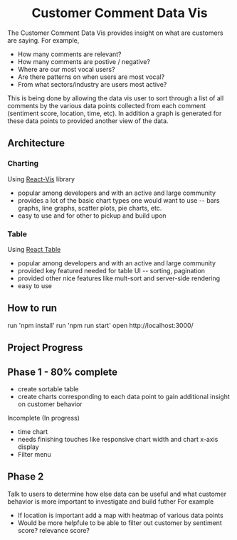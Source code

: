 <h1 align="center">Customer Comment Data Vis</h1>

The Customer Comment Data Vis provides insight on what are customers are saying.
For example,
- How many comments are relevant?
- How many comments are postive / negative?
- Where are our most vocal users?
- Are there patterns on when users are most vocal?
- From what sectors/industry are users most active?

This is being done by allowing the data vis user to sort through a list of all comments by the various data points collected from each comment (sentiment score, location, time, etc).  In addition a graph is generated for these data points to provided another view of the data.




## Architecture

### Charting
Using [React-Vis](https://uber.github.io/react-vis/) library
- popular among developers and with an active and large community
- provides a lot of the basic chart types one would want to use -- bars graphs, line graphs, scatter plots, pie charts, etc.
- easy to use and for other to pickup and build upon

### Table
Using [React Table](https://react-table.js.org/#/story/readme)
- popular among developers and with an active and large community
- provided key featured needed for table UI -- sorting, pagination
- provided other nice features like mult-sort and server-side rendering
- easy to use


## How to run
run 'npm install'
run 'npm run start'
open http://localhost:3000/



## Project Progress 

## Phase 1 - 80% complete
- create sortable table
- create charts corresponding to each data point to gain additional insight on customer behavior 


Incomplete (In progress)
- time chart
- needs finishing touches like responsive chart width and chart x-axis display
- Filter menu

## Phase 2 
Talk to users to determine how else data can be useful and what customer behavior is more important to investigate and build futher
For example
- If location is important add a map with heatmap of various data points
- Would be more helpfule to be able to filter out customer by sentiment score? relevance score?
